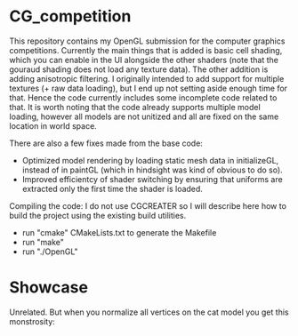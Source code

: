 # CG_competition

This repository contains my OpenGL submission for the computer graphics competitions.
Currently the main things that is added is basic cell shading, which you can enable
in the UI alongside the other shaders (note that the gouraud shading does not load any texture data).
The other addition is adding anisotropic filtering.
I originally intended to add support for multiple textures (+ raw data loading), but I end up not setting
aside enough time for that. Hence the code currently includes some incomplete code related to that.
It is worth noting that the code already supports multiple model loading, however all models are
not unitized and all are fixed on the same location in world space.

There are also a few fixes made from the base code:
- Optimized model rendering by loading static mesh data in initializeGL, instead of in paintGL
    (which in hindsight was kind of obvious to do so).
- Improved efficientcy of shader switching by ensuring that uniforms are extracted only the
    first time the shader is loaded.

Compiling the code:
I do not use CGCREATER so I will describe here how to build the project using the
existing build utilities.
- run "cmake" CMakeLists.txt to generate the Makefile
- run "make"
- run "./OpenGL"

# Showcase



Unrelated. But when you normalize all vertices on the cat model you
get this monstrosity:
